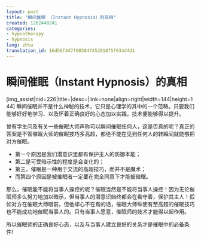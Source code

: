 ```yaml
---
layout: post
title: "瞬间催眠 （Instant Hypnosis）的真相"
created: 1262440241
categories:
- hypnotherapy
- hypnosis
lang: zhtw
translation_id: 16d56f447f085847452018f5f934d4d1
---
```

<!--break-->
<h1>瞬间催眠（Instant Hypnosis）的真相</h1>

<p>[img_assist|nid=226|title=|desc=|link=none|align=right|width=144|height=144] 瞬间催眠并不是什么神秘的技术，它只是心理学的其中的一个范畴。只要我们能够好好地学习、以及怀着正确良好的心态加以实践，技术便能够得以提升。 </p>

<p>曾有学生问及有关一些催眠大师声称可以瞬间催眠任何人，这是否真的呢？真正的答案是不管催眠大师的催眠技巧多高超，都绝不能在见到任何人的转瞬间就能够把对方催眠。 </p>

<ul>
<li>第一个原因是我们潜意识里都有保护主人的防御本能；</li>
<li>第二是可受暗示性的程度是会变化的；</li>
<li>第三，催眠是一种用于交流的高超技巧，而并不是魔术；</li>
<li>而第四个原因是被催眠者一定要在完全同意下才能被催眠。 </li></ul>

<p>那么，催眠能不能将当事人操控的呢？催眠当然是不能将当事人操控！因为无论催眠师多么努力地加以暗示，但当事人的潜意识始终都会在看守着，保护其主人！假如对方在催眠大师眼前，但他却心不在焉的话，催眠大师纵使有至高超的催眠技巧也不能成功地催眠当事人的。只有当事人愿意，催眠师的技术才能得以起作用。 </p>
<p class="notice">所以催眠师的正确良好心态，以及与当事人建立良好的关系才是催眠中的必备条件!</p>
